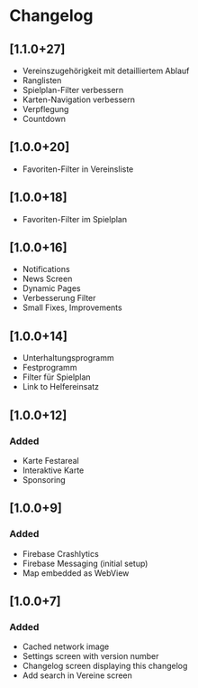 # Changelog

## [1.1.0+27]

- Vereinszugehörigkeit mit detailliertem Ablauf
- Ranglisten
- Spielplan-Filter verbessern
- Karten-Navigation verbessern
- Verpflegung
- Countdown

## [1.0.0+20]

- Favoriten-Filter in Vereinsliste

## [1.0.0+18]

- Favoriten-Filter im Spielplan

## [1.0.0+16]

- Notifications
- News Screen
- Dynamic Pages
- Verbesserung Filter
- Small Fixes, Improvements

## [1.0.0+14]

- Unterhaltungsprogramm
- Festprogramm
- Filter für Spielplan
- Link to Helfereinsatz

## [1.0.0+12]

### Added

- Karte Festareal
- Interaktive Karte
- Sponsoring

## [1.0.0+9]

### Added

- Firebase Crashlytics
- Firebase Messaging (initial setup)
- Map embedded as WebView

## [1.0.0+7]

### Added

- Cached network image
- Settings screen with version number
- Changelog screen displaying this changelog
- Add search in Vereine screen